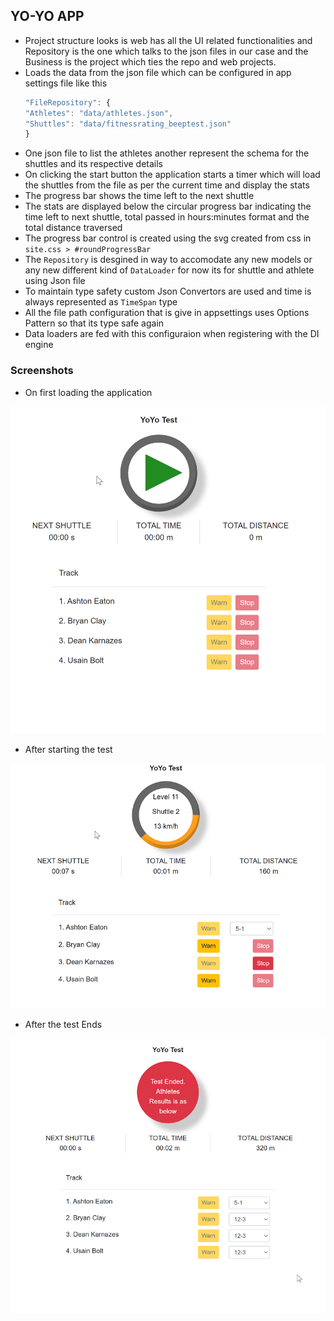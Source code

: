 ## YO-YO APP

- Project structure looks is web has all the UI related functionalities and Repository is the one which talks to the json files in our case and the Business is the project which ties the repo and web projects. 
- Loads the data from the json file which can be configured in app settings file like this
    ```js
    "FileRepository": {
    "Athletes": "data/athletes.json",
    "Shuttles": "data/fitnessrating_beeptest.json"
    }
    ```
- One json file to list the athletes another represent the schema for the shuttles and its respective details
- On clicking the start button the application starts a timer which will load the shuttles from the file as per the current time and display the stats
- The progress bar shows the time left to the next shuttle
- The stats are displayed below the circular progress bar indicating the time left to next shuttle, total passed in  hours:minutes format and the total distance traversed
- The progress bar control is created using the svg created from css in `site.css > #roundProgressBar`
- The `Repository` is desgined in way to accomodate any new models or any new different kind of `DataLoader` for now its for shuttle and athlete using Json file
- To maintain type safety custom Json Convertors are used and time is always represented as `TimeSpan` type
- All the file path configuration that is give in appsettings uses Options Pattern so that its type safe again
- Data loaders are fed with this configuraion when registering with the DI engine 

### Screenshots

- On first loading the application
 
![App after Starting Test](img/app1.png)

- After starting the test

![App after Starting Test](img/app.png)

- After the test Ends
  
![App after Ending Test](img/app2.png)